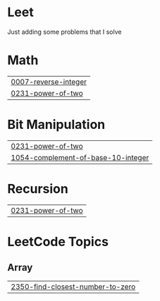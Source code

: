 # Leet
Just adding some problems that I solve


# Math
|  |
| ------- |
| [0007-reverse-integer](https://github.com/Wolford-03/Leet/tree/master/0007-reverse-integer) |
| [0231-power-of-two](https://github.com/Wolford-03/Leet/tree/master/0231-power-of-two) |
# Bit Manipulation
|  |
| ------- |
| [0231-power-of-two](https://github.com/Wolford-03/Leet/tree/master/0231-power-of-two) |
| [1054-complement-of-base-10-integer](https://github.com/Wolford-03/Leet/tree/master/1054-complement-of-base-10-integer) |
# Recursion
|  |
| ------- |
| [0231-power-of-two](https://github.com/Wolford-03/Leet/tree/master/0231-power-of-two) |
<!---LeetCode Topics Start-->
# LeetCode Topics
## Array
|  |
| ------- |
| [2350-find-closest-number-to-zero](https://github.com/Wolford-03/Leet/tree/master/2350-find-closest-number-to-zero) |
<!---LeetCode Topics End-->